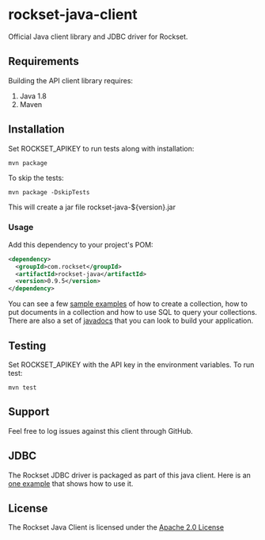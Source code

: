 # rockset-java-client

Official Java client library and JDBC driver for Rockset.

## Requirements

Building the API client library requires:
1. Java 1.8
2. Maven

## Installation

Set ROCKSET_APIKEY to run tests along with installation:
```
mvn package
```

To skip the tests:
```
mvn package -DskipTests
```

This will create a jar file rockset-java-${version}.jar

### Usage

Add this dependency to your project's POM:

```xml
<dependency>
  <groupId>com.rockset</groupId>
  <artifactId>rockset-java</artifactId>
  <version>0.9.5</version>
</dependency>
```

You can see a few [sample examples](https://github.com/rockset/rockset-java-client/blob/master/src/main/java/com/rockset/examples) of how to create a collection, how to put documents in a collection and how to use SQL to query your collections. There are also a set of [javadocs](https://rockset.com/docs/client/java/) that you can look to build your application.

## Testing
Set ROCKSET_APIKEY with the API key in the environment variables. To run test:
```
mvn test
```

## Support

Feel free to log issues against this client through GitHub.

## JDBC

The Rockset JDBC driver is packaged as part of this java client. Here is an [one example](https://github.com/rockset/rockset-java-client/blob/master/src/test/java/com/rockset/jdbc/FirstExample.java) that shows how to use it.

## License

The Rockset Java Client is licensed under the [Apache 2.0 License](https://github.com/rockset/rockset-java-client/blob/master/LICENSE)
